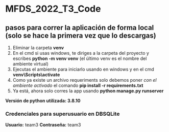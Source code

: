 # MFDS_2022_T3_Code

## pasos para correr la aplicación de forma local (solo se hace la primera vez que lo descargas)

1. Eliminar la carpeta **venv**
2. En el cmd si usas windows, te diriges a la carpeta del proyecto y escribes **python -m venv venv** (el último venv es el nombre del ambiente virtual)
3. Ejecutas el ambiente para iniciarlo usando en windows y en el cmd **venv\Scripts\activate**
4. Como ya existe un archivo requeriments solo debemos poner *con el ambiente activado* el comando **pip install -r requirements.txt** 
5. Ya está,  ahora solo corres la app usando **python manage.py runserver**

**Versión de python utilizada: 3.8.10**

### Credenciales para superusuario en DBSQLite
**Usuario:** team3
**Contraseña:** team3
